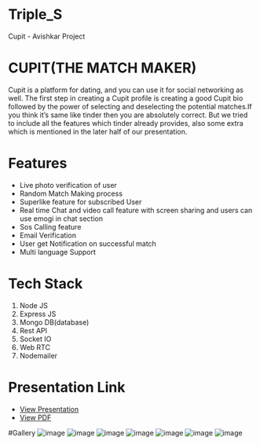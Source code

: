# Triple_S
Cupit - Avishkar Project

# CUPIT(THE MATCH MAKER)
<p>Cupit is a platform for dating, and you can use it for social networking as well. The first step in creating a Cupit profile is creating a good Cupit bio followed by the power of selecting and deselecting the potential matches.If you think it’s same like tinder then you are absolutely correct. But we tried to include all the features which tinder already provides, also some extra which is mentioned in the later half of our presentation.
 </p>
 
 # Features
 <ul>
 <li>Live photo verification of user</li>
 <li>Random Match Making process</li>
 <li>Superlike feature for subscribed User</li>
 <li>Real time Chat and video call feature with screen sharing and users can use emogi in chat section</li>
 <li>Sos Calling feature</li>
 <li>Email Verification</li>
 <li>User get Notification on successful match</li>
 <li>Multi language Support</li>
 </ul>
 
# Tech Stack
<ol>
 <li>Node JS</li>
 <li>Express JS</li>
 <li>Mongo DB(database)</li>
 <li>Rest API</li>
 <li>Socket IO</li>
 <li>Web RTC</li>
 <li>Nodemailer</li>
 </ol>


# Presentation Link
<ul>
  <li><a href="https://docs.google.com/presentation/d/1YJ1f_7ym2mGT6H9STEzhe2x2VnxlGOIh/edit?usp=sharing&ouid=112519722956251370347&rtpof=true&sd=true" target="_blank" >View Presentation</a></li>
  <li><a href="https://drive.google.com/file/d/1iq0CVDVdPfu9gvrlH6pvoRKNgTuiA5dK/view?usp=sharing" target="_blank">View PDF</a></li>
  </ul>
  
 #Gallery
 ![image](https://user-images.githubusercontent.com/94921996/230766790-c9f54954-2a32-4b3d-8a43-2dbe17fad75b.png)
![image](https://user-images.githubusercontent.com/94921996/230766804-881d015a-07a3-4c1b-a2aa-32548aec4abf.png)
![image](https://user-images.githubusercontent.com/94921996/230766822-0a058577-7b88-47fb-93a7-3af532a948f5.png)
![image](https://user-images.githubusercontent.com/94921996/230766827-aab13330-5c7e-4bd7-b137-1ae07875b698.png)
![image](https://user-images.githubusercontent.com/94921996/230766839-643e187f-ce99-4f01-8227-2903bd7b108d.png)
![image](https://user-images.githubusercontent.com/94921996/230766852-e2909c97-f82a-48be-a30b-0ad400e9df62.png)
![image](https://user-images.githubusercontent.com/94921996/230766871-af00c367-1f9f-45f4-9f23-7ccca2f82937.png)




